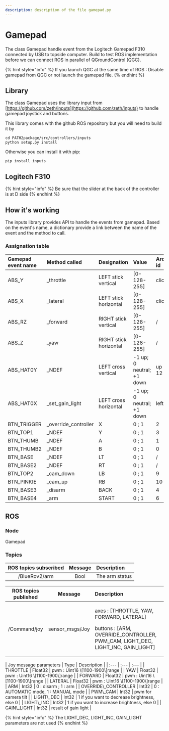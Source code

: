 ```yaml
---
description: description of the file gamepad.py
---
```


# Gamepad

The class Gamepad handle event from the Logitech Gamepad F310 connected by USB to topside computer. Build to test ROS implementation before we can connect ROS in parallel of QGroundControl \(QGC\). 

{% hint style="info" %}
If you launch QGC at the same time of ROS : Disable gamepad from QGC or not launch the gamepad file.
{% endhint %}

## Library

The class Gamepad uses the library input from [https://github.com/zeth/inputs](https://github.com/zeth/inputs) to handle gamepad joystick and buttons.

This library comes with the github ROS repository but you will need to build it by 

```text
cd PATH2package/src/controllers/inputs
python setup.py install
```

Otherwise you can install it with pip:

```text
pip install inputs
```

## Logitech F310

{% hint style="info" %}
Be sure that the slider at the back of the controller is at D side
{% endhint %}

## How it's working

The inputs library provides API to handle the events from gamepad. Based on the event's name, a dictionary provide a link between the name of the event and the method to call. 

### Assignation table

| Gamepad event name | Method called | Designation | Value | ArduSub/MAVlink id |
| :--- | :--- | :--- | :--- | :--- |
| ABS\_Y | \_throttle | LEFT stick vertical | \[0-128-255\] | clicked Joy : 7 |
| ABS\_X | \_lateral | LEFT stick horizontal | \[0-128-255\] | clicked Joy : 8 |
| ABS\_RZ | \_forward | RIGHT stick vertical | \[0-128-255\] | / |
| ABS\_Z | \_yaw | RIGHT stick horizontal | \[0-128-255\] | / |
| ABS\_HAT0Y | \_NDEF | LEFT cross vertical | -1 up; 0 neutral; +1 down | up : 11 ; down : 12 |
| ABS\_HAT0X | \_set\_gain\_light | LEFT cross horizontal | -1 up; 0 neutral; +1 down | left : 13 ; right : 14 |
| BTN\_TRIGGER | \_override\_controller | X | 0 ; 1  | 2 |
| BTN\_TOP1 | \_NDEF | Y | 0 ; 1 | 3 |
| BTN\_THUMB | \_NDEF | A | 0 ; 1 | 1 |
| BTN\_THUMB2 | \_NDEF | B | 0 ; 1 | 0 |
| BTN\_BASE | \_NDEF | LT | 0 ; 1 | / |
| BTN\_BASE2 | \_NDEF | RT | 0 ; 1 | / |
| BTN\_TOP2 | \_cam\_down | LB | 0 ; 1 | 9 |
| BTN\_PINKIE | \_cam\_up | RB | 0 ; 1 | 10 |
| BTN\_BASE3 | \_disarm | BACK | 0 ; 1 | 4 |
| BTN\_BASE4 | \_arm | START | 0 ; 1 | 6 |

## **ROS**

### Node

Gamepad

### Topics

| ROS topics subscribed | Message | Description |
| :---: | :---: | :--- |
| /BlueRov2/arm | Bool |  The arm status |

<table>
  <thead>
    <tr>
      <th style="text-align:center">ROS topics published</th>
      <th style="text-align:center">Message</th>
      <th style="text-align:left">Description</th>
    </tr>
  </thead>
  <tbody>
    <tr>
      <td style="text-align:center">/Command/joy</td>
      <td style="text-align:center">sensor_msgs/Joy</td>
      <td style="text-align:left">
        <p>axes : [THROTTLE, YAW, FORWARD, LATERAL]</p>
        <p>buttons : [ARM, OVERRIDE_CONTROLLER, PWM_CAM, LIGHT_DEC, LIGHT_INC, GAIN_LIGHT]</p>
      </td>
    </tr>
  </tbody>
</table>| Joy message parameters | Type | Description |
| :--- | :--- | :--- |
| THROTTLE | Float32 | pwm : Uint16  \[1100-1900\]range |
| YAW | Float32 | pwm : Uint16  \[1100-1900\]range |
| FORWARD | Float32 | pwm : Uint16  \[1100-1900\]range |
| LATERAL | Float32 | pwm : Uint16  \[1100-1900\]range |
| ARM | Int32 | 0 : disarm ; 1 : arm |
| OVERRIDE\_CONTROLLER | Int32 | 0 : AUTOMATIC mode, 1 : MANUAL mode |
| PWM\_CAM | Int32 | pwm for camera tilt |
| LIGHT\_DEC | Int32 | 1 if you want to decrease brightness, else 0 |
| LIGHT\_INC | Int32 | 1 if you want to increase brightness, else 0 |
| GAIN\_LIGHT | Int32 | result of gain light |

{% hint style="info" %}
The LIGHT\_DEC, LIGHT\_INC, GAIN\_LIGHT parameters are not used
{% endhint %}

